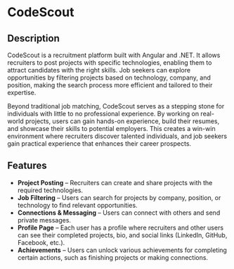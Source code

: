 # CodeScout

## Description  
CodeScout is a recruitment platform built with Angular and .NET. It allows recruiters to post projects with specific technologies, enabling them to attract candidates with the right skills. Job seekers can explore opportunities by filtering projects based on technology, company, and position, making the search process more efficient and tailored to their expertise.

Beyond traditional job matching, CodeScout serves as a stepping stone for individuals with little to no professional experience. By working on real-world projects, users can gain hands-on experience, build their resumes, and showcase their skills to potential employers. This creates a win-win environment where recruiters discover talented individuals, and job seekers gain practical experience that enhances their career prospects.

## Features  
- **Project Posting** – Recruiters can create and share projects with the required technologies.  
- **Job Filtering** – Users can search for projects by company, position, or technology to find relevant opportunities.  
- **Connections & Messaging** – Users can connect with others and send private messages.  
- **Profile Page** – Each user has a profile where recruiters and other users can see their completed projects, bio, and social links (LinkedIn, GitHub, Facebook, etc.).  
- **Achievements** – Users can unlock various achievements for completing certain actions, such as finishing projects or making connections.  
